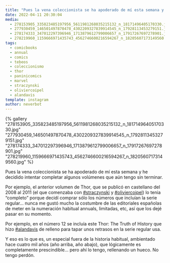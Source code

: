 ```yaml
---
title: "Pues la vena coleccionista se ha apoderado de mí esta semana y he decidido intentar completar algunos volúmenes que aún tengo sin terminar"
date: 2022-04-11 20:30:04
media: 
  - 278153905_335823485197956_5611981268035215132_n_18171496405170330.jpg
  - 277930459_146501497870478_4302209327839914545_n_17928113453279151.jpg
  - 278174333_347012297396946_1713879612799006657_n_17917267697278901.jpg
  - 278219960_1159666971435743_4562746600216594267_n_18205607173149560.jpg
tags: 
  - comicbooks
  - annual
  - comics
  - tebeos
  - coleccionismo
  - thor
  - paninicomics
  - marvel
  - straczynski
  - oliviercoipel
  - alandavis
template: instagram
author: neverbot
---
```


{% gallery "278153905_335823485197956_5611981268035215132_n_18171496405170330.jpg" "277930459_146501497870478_4302209327839914545_n_17928113453279151.jpg" "278174333_347012297396946_1713879612799006657_n_17917267697278901.jpg" "278219960_1159666971435743_4562746600216594267_n_18205607173149560.jpg" %}

Pues la vena coleccionista se ha apoderado de mí esta semana y he decidido intentar completar algunos volúmenes que aún tengo sin terminar.

Por ejemplo, el anterior volumen de Thor, que se publicó en castellano del 2008 al 2011 (el que comenzaba con [#straczynski](/etiquetas/straczynski) y [#oliviercoipel](/etiquetas/oliviercoipel)) lo tenia “completo” porque decidí comprar sólo los números que incluían la serie regular… nunca me gustó mucho la costumbre de las editoriales españolas de meter en la numeración habitual annuals, limitadas, etc, así que los dejé pasar en su momento.

Por ejemplo, en el número 12 se incluía este Thor: The Truth of History que hizo [#alandavis](/etiquetas/alandavis) de relleno para tapar unos retrasos en la serie regular usa.

Y eso es lo que es, un especial fuera de la historia habitual, ambientado hace cuatro mil años (año arriba, año abajo), que lógicamente es completamente prescindible… pero ahí lo tengo, rellenando un hueco. No tengo perdón.
